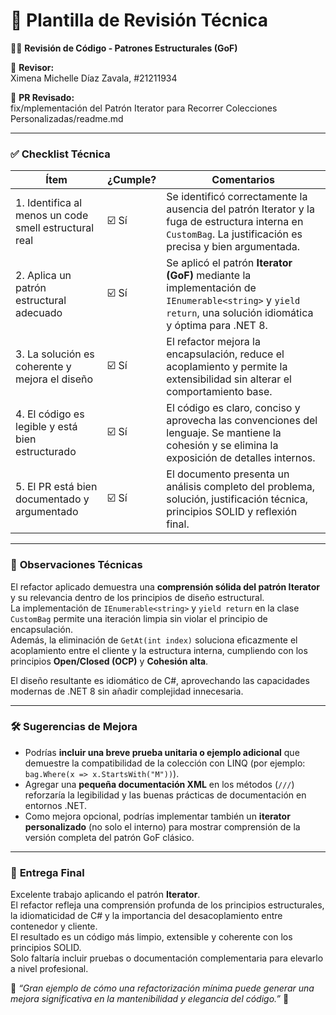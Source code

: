 # 🧩 **Plantilla de Revisión Técnica**  
🧑‍💻 **Revisión de Código - Patrones Estructurales (GoF)**  

👤 **Revisor:**  
Ximena Michelle Díaz Zavala, #21211934

📌 **PR Revisado:**  
fix/mplementación del Patrón Iterator para Recorrer Colecciones Personalizadas/readme.md

---

### ✅ **Checklist Técnica**

| Ítem | ¿Cumple? | Comentarios |
|------|-----------|-------------|
| 1. Identifica al menos un code smell estructural real | ☑️ Sí | Se identificó correctamente la ausencia del patrón Iterator y la fuga de estructura interna en `CustomBag`. La justificación es precisa y bien argumentada. |
| 2. Aplica un patrón estructural adecuado | ☑️ Sí | Se aplicó el patrón **Iterator (GoF)** mediante la implementación de `IEnumerable<string>` y `yield return`, una solución idiomática y óptima para .NET 8. |
| 3. La solución es coherente y mejora el diseño | ☑️ Sí | El refactor mejora la encapsulación, reduce el acoplamiento y permite la extensibilidad sin alterar el comportamiento base. |
| 4. El código es legible y está bien estructurado | ☑️ Sí | El código es claro, conciso y aprovecha las convenciones del lenguaje. Se mantiene la cohesión y se elimina la exposición de detalles internos. |
| 5. El PR está bien documentado y argumentado | ☑️ Sí | El documento presenta un análisis completo del problema, solución, justificación técnica, principios SOLID y reflexión final. |

---

### 🧠 **Observaciones Técnicas**

El refactor aplicado demuestra una **comprensión sólida del patrón Iterator** y su relevancia dentro de los principios de diseño estructural.  
La implementación de `IEnumerable<string>` y `yield return` en la clase `CustomBag` permite una iteración limpia sin violar el principio de encapsulación.  
Además, la eliminación de `GetAt(int index)` soluciona eficazmente el acoplamiento entre el cliente y la estructura interna, cumpliendo con los principios **Open/Closed (OCP)** y **Cohesión alta**.  

El diseño resultante es idiomático de C#, aprovechando las capacidades modernas de .NET 8 sin añadir complejidad innecesaria.

---

### 🛠️ **Sugerencias de Mejora**

- Podrías **incluir una breve prueba unitaria o ejemplo adicional** que demuestre la compatibilidad de la colección con LINQ (por ejemplo: `bag.Where(x => x.StartsWith("M"))`).  
- Agregar una **pequeña documentación XML** en los métodos (`///`) reforzaría la legibilidad y las buenas prácticas de documentación en entornos .NET.  
- Como mejora opcional, podrías implementar también un **iterator personalizado** (no solo el interno) para mostrar comprensión de la versión completa del patrón GoF clásico.

---

### 🎯 **Entrega Final**

Excelente trabajo aplicando el patrón **Iterator**.  
El refactor refleja una comprensión profunda de los principios estructurales, la idiomaticidad de C# y la importancia del desacoplamiento entre contenedor y cliente.  
El resultado es un código más limpio, extensible y coherente con los principios SOLID.  
Solo faltaría incluir pruebas o documentación complementaria para elevarlo a nivel profesional.  

💬 *“Gran ejemplo de cómo una refactorización mínima puede generar una mejora significativa en la mantenibilidad y elegancia del código.”* 👏
